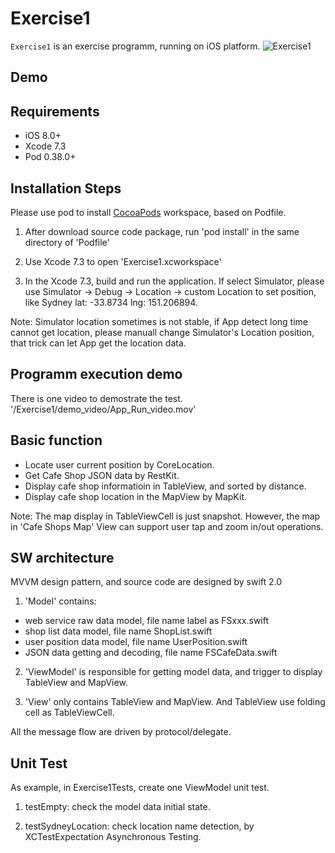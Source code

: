 # Exercise1 

`Exercise1` is an exercise programm, running on iOS platform.
![Exercise1](https://github.com/roger-zhang-eng/Exercise1/blob/master/demo_video/app.gif)
## Demo	

## Requirements
- iOS 8.0+
- Xcode 7.3
- Pod 0.38.0+

## Installation Steps
Please use pod to install [CocoaPods](https://cocoapods.org) workspace, based on Podfile.

1) After download source code package, run 'pod install' in the same directory of 'Podfile'

2) Use Xcode 7.3 to open 'Exercise1.xcworkspace'

3) In the Xcode 7.3, build and run the application. If select Simulator, please use Simulator -> Debug -> Location -> custom Location to set position, like Sydney lat: -33.8734 lng: 151.206894.

Note: Simulator location sometimes is not stable, if App detect long time cannot get location, please manuall change Simulator's Location position, that trick can let App get the location data. 
 
## Programm execution demo
There is one video to demostrate the test. '/Exercise1/demo_video/App_Run_video.mov'

## Basic function
- Locate user current position by CoreLocation.
- Get Cafe Shop JSON data by RestKit.
- Display cafe shop informatioin in TableView, and sorted by distance.
- Display cafe shop location in the MapView by MapKit.

Note: The map display in TableViewCell is just snapshot. However, the map in 'Cafe Shops Map' View can support user tap and zoom in/out operations.

## SW architecture
MVVM design pattern, and source code are designed by swift 2.0

1) 'Model' contains:
- web service raw data model, file name label as FSxxx.swift
- shop list data model, file name ShopList.swift
- user position data model, file name UserPosition.swift
- JSON data getting and decoding, file name FSCafeData.swift 


2) 'ViewModel' is responsible for getting model data, and trigger to display TableView and MapView.

3) 'View' only contains TableView and MapView. And TableView use folding cell as TableViewCell.

All the message flow are driven by protocol/delegate.

## Unit Test
As example, in Exercise1Tests, create one ViewModel unit test.

1) testEmpty: check the model data initial state.

2) testSydneyLocation: check location name detection, by XCTestExpectation Asynchronous Testing.